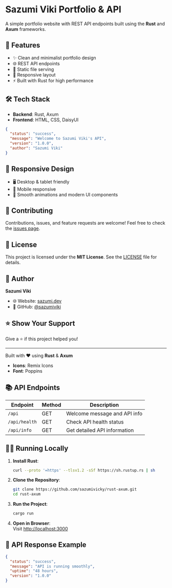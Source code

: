# Sazumi Viki Portfolio & API

A simple portfolio website with REST API endpoints built using the **Rust** and **Axum** frameworks.

## 🚀 Features

- ✨ Clean and minimalist portfolio design
- 🌐 REST API endpoints
- 📁 Static file serving
- 📱 Responsive layout
- ⚡ Built with Rust for high performance

## 🛠️ Tech Stack

- **Backend**: Rust, Axum
- **Frontend**: HTML, CSS, DaisyUI

```json
{
  "status": "success",
  "message": "Welcome to Sazumi Viki's API",
  "version": "1.0.0",
  "author": "Sazumi Viki"
}
```

## 📱 Responsive Design

- 🖥️ Desktop & tablet friendly
- 📱 Mobile responsive
- 🎨 Smooth animations and modern UI components

## 🤝 Contributing

Contributions, issues, and feature requests are welcome! Feel free to check the [issues page](https://github.com/sazumivicky/rust-axum/issues).

## 📜 License

This project is licensed under the **MIT License**. See the [LICENSE](LICENSE) file for details.

## 👤 Author

**Sazumi Viki**

- 🌐 Website: [sazumi.dev](https://sazumi.moe)
- 🐙 GitHub: [@sazumiviki](https://github.com/sazumivicky)

## ⭐ Show Your Support

Give a ⭐️ if this project helped you!

---

Built with ❤️ using **Rust** & **Axum**  
- **Icons**: Remix Icons  
- **Font**: Poppins  

## 📚 API Endpoints

| Endpoint       | Method | Description                           |
|----------------|--------|---------------------------------------|
| `/api`         | GET    | Welcome message and API info          |
| `/api/health`  | GET    | Check API health status               |
| `/api/info`    | GET    | Get detailed API information          |

## 🏃‍♂️ Running Locally

1. **Install Rust**:  
   ```bash
   curl --proto '=https' --tlsv1.2 -sSf https://sh.rustup.rs | sh
   ```

2. **Clone the Repository**:  
   ```bash
   git clone https://github.com/sazumivicky/rust-axum.git
   cd rust-axum
   ```

3. **Run the Project**:  
   ```bash
   cargo run
   ```

4. **Open in Browser**:  
   Visit [http://localhost:3000](http://localhost:3000)

## 📝 API Response Example

```json
{
  "status": "success",
  "message": "API is running smoothly",
  "uptime": "48 hours",
  "version": "1.0.0"
}
```
